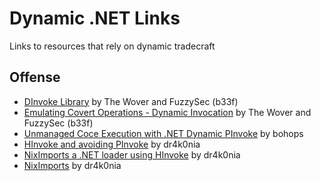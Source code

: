 # Dynamic .NET Links
Links to resources that rely on dynamic tradecraft

## Offense

- [DInvoke Library](https://github.com/TheWover/DInvoke) by The Wover and FuzzySec (b33f)
- [Emulating Covert Operations - Dynamic Invocation](https://thewover.github.io/Dynamic-Invoke/) by The Wover and FuzzySec (b33f)
- [Unmanaged Coce Execution with .NET Dynamic PInvoke](https://bohops.com/2022/04/02/unmanaged-code-execution-with-net-dynamic-pinvoke/) by bohops
- [HInvoke and avoiding PInvoke](https://dr4k0nia.github.io/posts/HInvoke-and-avoiding-PInvoke/) by dr4k0nia
- [NixImports a .NET loader using HInvoke](https://dr4k0nia.github.io/posts/NixImports-a-NET-loader-using-HInvoke/) by dr4k0nia
- [NixImports](https://github.com/dr4k0nia/NixImports) by dr4k0nia
